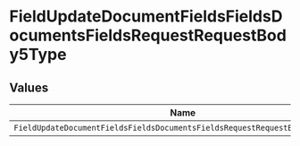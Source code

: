 # FieldUpdateDocumentFieldsFieldsDocumentsFieldsRequestRequestBody5Type


## Values

| Name                                                                         | Value                                                                        |
| ---------------------------------------------------------------------------- | ---------------------------------------------------------------------------- |
| `FieldUpdateDocumentFieldsFieldsDocumentsFieldsRequestRequestBody5TypeEmail` | EMAIL                                                                        |